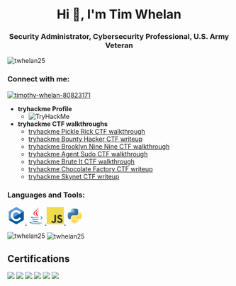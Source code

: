 <h1 align="center">Hi 👋, I'm Tim Whelan</h1>
<h3 align="center">Security Administrator, Cybersecurity Professional, U.S. Army Veteran</h3>
<p align="left"> <img src="https://komarev.com/ghpvc/?username=twhelan25&label=Profile%20views&color=0e75b6&style=flat" alt="twhelan25" /> </p>

<h3 align="left">Connect with me:</h3>
<p align="left">
<a href="https://linkedin.com/in/timothy-whelan-80823171" target="blank"><img align="center" src="https://raw.githubusercontent.com/rahuldkjain/github-profile-readme-generator/master/src/images/icons/Social/linked-in-alt.svg" alt="timothy-whelan-80823171" height="30" width="40" /></a>
</p>

- <b>tryhackme Profile</b>
  -  <img src="https://tryhackme-badges.s3.amazonaws.com/0BL1V10NAWA1TS.png" alt="TryHackMe">
- <b>tryhackme CTF walkthroughs</b>
  - [tryhackme Pickle Rick CTF walkthrough](https://github.com/twhelan25/tryhackme-Pickle-Rick-CTF-Walkthrough)
  - [tryhackme Bounty Hacker CTF writeup](https://github.com/twhelan25/tryhackme-Bounty-Hacker-CTF-Write-up)
  - [tryhackme Brooklyn Nine Nine CTF walkthrough](https://github.com/twhelan25/twhelan25-tryhackme--Brooklyn-Nine-Nine)
  - [tryhackme Agent Sudo CTF walkthrough](https://github.com/twhelan25/tryhackme-Agent-Sudo)
  - [tryhackme Brute It CTF walkthrough](https://github.com/twhelan25/tryhackme-Brute-It-writeup)
  - [tryhackme Chocolate Factory CTF writeup](https://github.com/twhelan25/tryhackme-Chocolate-Factory-CTF-Writeup/tree/main)
  - [tryhackme Skynet CTF writeup](https://github.com/twhelan25/tryhackme-Skynet-CTF-Writeup/blob/main/README.md)
  

<h3 align="left">Languages and Tools:</h3>
<p align="left"> <a href="https://www.cprogramming.com/" target="_blank" rel="noreferrer"> <img src="https://raw.githubusercontent.com/devicons/devicon/master/icons/c/c-original.svg" alt="c" width="40" height="40"/> </a> <a href="https://www.java.com" target="_blank" rel="noreferrer"> <img src="https://raw.githubusercontent.com/devicons/devicon/master/icons/java/java-original.svg" alt="java" width="40" height="40"/> </a> <a href="https://developer.mozilla.org/en-US/docs/Web/JavaScript" target="_blank" rel="noreferrer"> <img src="https://raw.githubusercontent.com/devicons/devicon/master/icons/javascript/javascript-original.svg" alt="javascript" width="40" height="40"/> </a> <a href="https://www.python.org" target="_blank" rel="noreferrer"> <img src="https://raw.githubusercontent.com/devicons/devicon/master/icons/python/python-original.svg" alt="python" width="40" height="40"/> </a> </p>

<p><img align="left" src="https://github-readme-stats.vercel.app/api/top-langs?username=twhelan25&show_icons=true&locale=en&layout=compact" alt="twhelan25" /></p>

<p>&nbsp;<img align="center" src="https://github-readme-stats.vercel.app/api?username=twhelan25&show_icons=true&locale=en" alt="twhelan25" /></p>

## Certifications
<div>
<img src="https://img.shields.io/badge/-CEH-D32F2F?&style=for-the-badge&logo=EC-Council&logoColor=white&logoWidth=20" />
<img src="https://img.shields.io/badge/-Security%2B-FF0000?&style=for-the-badge&logo=CompTIA&logoColor=white" />
<img src="https://img.shields.io/badge/-Network%2B-007ACC?&style=for-the-badge&logo=CompTIA&logoColor=white" />
<img src="https://img.shields.io/badge/-Server%2B-4CAF50?&style=for-the-badge&logo=CompTIA&logoColor=white" />
<img src="https://img.shields.io/badge/-A%2B-4D4D4D?&style=for-the-badge&logo=CompTIA&logoColor=white" />
<img src="https://img.shields.io/badge/-ITF%2B-9C27B0?&style=for-the-badge&logo=CompTIA&logoColor=white" />
